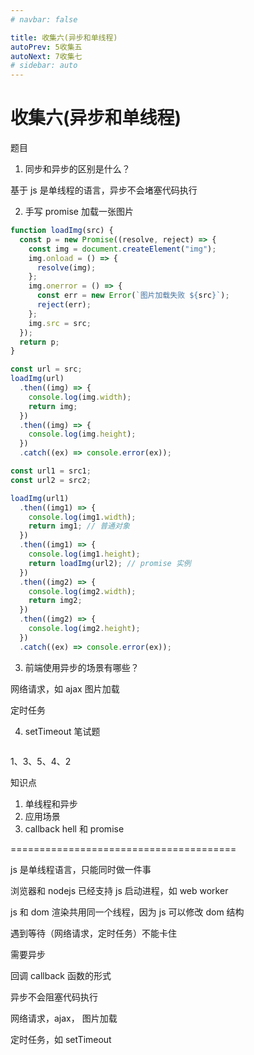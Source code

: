 ```yaml
---
# navbar: false

title: 收集六(异步和单线程)
autoPrev: 5收集五
autoNext: 7收集七
# sidebar: auto
---
```


# 收集六(异步和单线程)

题目

1. 同步和异步的区别是什么？

基于 js 是单线程的语言，异步不会堵塞代码执行

2. 手写 promise 加载一张图片

```js
function loadImg(src) {
  const p = new Promise((resolve, reject) => {
    const img = document.createElement("img");
    img.onload = () => {
      resolve(img);
    };
    img.onerror = () => {
      const err = new Error(`图片加载失败 ${src}`);
      reject(err);
    };
    img.src = src;
  });
  return p;
}

const url = src;
loadImg(url)
  .then((img) => {
    console.log(img.width);
    return img;
  })
  .then((img) => {
    console.log(img.height);
  })
  .catch((ex) => console.error(ex));

const url1 = src1;
const url2 = src2;

loadImg(url1)
  .then((img1) => {
    console.log(img1.width);
    return img1; // 普通对象
  })
  .then((img1) => {
    console.log(img1.height);
    return loadImg(url2); // promise 实例
  })
  .then((img2) => {
    console.log(img2.width);
    return img2;
  })
  .then((img2) => {
    console.log(img2.height);
  })
  .catch((ex) => console.error(ex));
```

3. 前端使用异步的场景有哪些？

网络请求，如 ajax 图片加载

定时任务

4. setTimeout 笔试题

<img :src="$withBase('/面试/setTimeout笔试题.png')">

1、3、5、4、2

知识点

1. 单线程和异步
2. 应用场景
3. callback hell 和 promise

=======================================

js 是单线程语言，只能同时做一件事

浏览器和 nodejs 已经支持 js 启动进程，如 web worker

js 和 dom 渲染共用同一个线程，因为 js 可以修改 dom 结构

遇到等待（网络请求，定时任务）不能卡住

需要异步

回调 callback 函数的形式

异步不会阻塞代码执行

网络请求，ajax， 图片加载

定时任务，如 setTimeout
